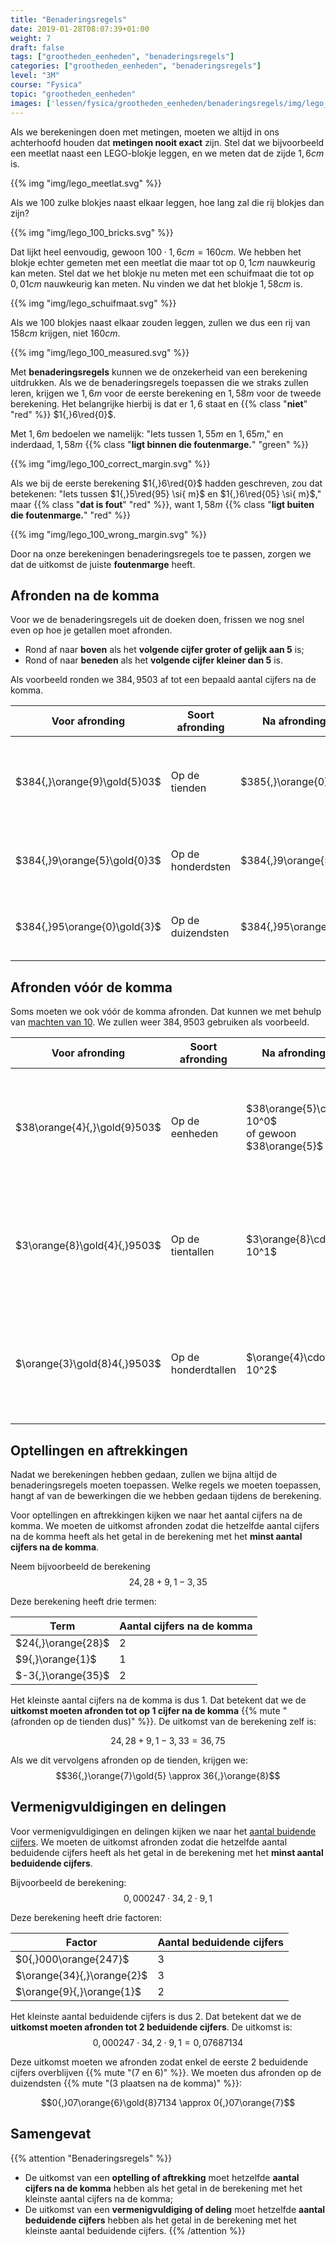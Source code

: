 ```yaml
---
title: "Benaderingsregels"
date: 2019-01-28T08:07:39+01:00
weight: 7
draft: false
tags: ["grootheden_eenheden", "benaderingsregels"]
categories: ["grootheden_eenheden", "benaderingsregels"]
level: "3M"
course: "Fysica"
topic: "grootheden_eenheden"
images: ['lessen/fysica/grootheden_eenheden/benaderingsregels/img/lego_meetlat.png', 'lessen/fysica/grootheden_eenheden/benaderingsregels/img/lego_100_bricks.png', 'lessen/fysica/grootheden_eenheden/benaderingsregels/img/lego_schuifmaat.png', 'lessen/fysica/grootheden_eenheden/benaderingsregels/img/lego_100_measured.png', 'lessen/fysica/grootheden_eenheden/benaderingsregels/img/lego_100_correct_margin.png', 'lessen/fysica/grootheden_eenheden/benaderingsregels/img/lego_100_wrong_margin.png']
---
```

Als we berekeningen doen met metingen, moeten we altijd in ons achterhoofd
houden dat **metingen nooit exact** zijn. Stel dat we bijvoorbeeld een meetlat
naast een LEGO-blokje leggen, en we meten dat de zijde
$1{,}6 \si{ cm}$ is.

{{% img "img/lego_meetlat.svg" %}}

Als we 100 zulke blokjes naast elkaar leggen,
hoe lang zal die rij blokjes dan zijn?

{{% img "img/lego_100_bricks.svg" %}}

Dat lijkt heel eenvoudig, gewoon $100 \cdot 1{,}6 \si{ cm} = 160 \si{ cm}$. We
hebben het blokje echter gemeten met een meetlat die maar tot op $0{,}1 \si{
cm}$ nauwkeurig kan meten. Stel dat we het blokje nu meten met een schuifmaat
die tot op $0{,}01 \si{ cm}$ nauwkeurig kan meten. Nu vinden we dat het blokje
$1{,}58 \si{ cm}$ is.

{{% img "img/lego_schuifmaat.svg" %}}

Als we 100 blokjes naast elkaar zouden leggen, zullen we dus een rij van $158
\si{ cm}$ krijgen, niet $160 \si{ cm}$.

{{% img "img/lego_100_measured.svg" %}}

Met **benaderingsregels** kunnen we de onzekerheid van een berekening
uitdrukken. Als we de benaderingsregels toepassen die we straks zullen leren,
krijgen we $1{,}6 \si{ m}$ voor de eerste berekening en $1{,}58 \si{ m}$ voor
de tweede berekening. Het belangrijke hierbij is dat er $1{,}6$ staat en
{{% class "**niet**" "red" %}}
$1{,}6\red{0}$. 

Met $1{,}6 \si{ m}$ bedoelen we namelijk: "Iets tussen $1{,}55 \si{ m}$ en
$1{,}65 \si{ m}$," en inderdaad, $1{,}58 \si{ m}$
{{% class "**ligt binnen die foutenmarge.**" "green" %}}

{{% img "img/lego_100_correct_margin.svg" %}}

Als we bij de eerste berekening $1{,}6\red{0}$ hadden geschreven, zou dat
betekenen: "Iets tussen $1{,}5\red{95} \si{ m}$ en $1{,}6\red{05} \si{ m}$,"
maar
{{% class "**dat is fout**" "red" %}},
want $1{,}58 \si{ m}$
{{% class "**ligt buiten die foutenmarge.**" "red" %}}

{{% img "img/lego_100_wrong_margin.svg" %}}

Door na onze berekeningen benaderingsregels toe te passen, zorgen we dat de
uitkomst de juiste **foutenmarge** heeft.

## Afronden na de komma
Voor we de benaderingsregels uit de doeken doen, frissen we nog snel even op
hoe je getallen moet afronden.

* Rond af naar **boven** als het **volgende cijfer groter of gelijk aan 5** is;
* Rond of naar **beneden** als het **volgende cijfer kleiner dan 5** is.

Als voorbeeld ronden we $384{,}9503$ af tot een bepaald aantal cijfers na de
komma.

| Voor afronding                        | Soort afronding         | Na afronding             | Uitleg                                                                                          |
| ------------------------------------- | ----------------------- | ------------------------ | ----------------------------------------------------------------------------------------------- |
| $384{,}\orange{9}\gold{5}03$   | Op de tienden           | $385{,}\orange{0}$     | $\gold{5} \ge 5$ dus $\orange{9}$ wordt $1\orange{0}$, waardoor de $4$ een $5$ wordt   |
| $384{,}9\orange{5}\gold{0}3$   | Op de honderdsten       | $384{,}9\orange{5}$    | $\gold{0} \lt 5$ dus $\orange{5}$ blijft $\orange{5}$                                  |
| $384{,}95\orange{0}\gold{3}$   | Op de duizendsten       | $384{,}95\orange{0}$   | $\gold{3} \lt 5$ dus $\orange{0}$ blijft $\orange{0}$                                  |

## Afronden vóór de komma
Soms moeten we ook vóór de komma afronden.  Dat kunnen we met behulp van
[machten van 10](../machten_van_10).  We zullen weer $384{,}9503$ gebruiken als
voorbeeld.

| Voor afronding                        | Soort afronding       | Na afronding                                          | Uitleg                                                                                                                                          |
|---------------------------------------|-----------------------|-------------------------------------------------------|-------------------------------------------------------------------------------------------------------------------------------------------------|
| $38\orange{4}{,}\gold{9}503$   | Op de eenheden        | $38\orange{5}\cdot 10^0$<br> of gewoon $38\orange{5}$ | $\gold{9} \ge 5$ dus $\orange{4}$ wordt $\orange{5}$<br> Vermenigvuldigen met $10^0 = 1$ omdat we afronden op de **een**heden          |
| $3\orange{8}\gold{4}{,}9503$   | Op de tientallen      | $3\orange{8}\cdot 10^1$                             | $\gold{4} \lt 5$ dus $\orange{8}$ blijft $\orange{8}$<br> Vermenigvuldigen met $10^1 = 10$ omdat we afronden op de **tien**tallen      |
| $\orange{3}\gold{8}4{,}9503$   | Op de honderdtallen   | $\orange{4}\cdot 10^2$                              | $\gold{8} \ge 5$ dus $\orange{3}$ wordt $\orange{4}$<br> Vermenigvuldigen met $10^2 = 100$ omdat we afronden op de **honderd**tallen   |


## Optellingen en aftrekkingen
Nadat we berekeningen hebben gedaan, zullen we bijna altijd de
benaderingsregels moeten toepassen. Welke regels we moeten toepassen, hangt af 
van de bewerkingen die we hebben gedaan tijdens de berekening.

Voor optellingen en aftrekkingen kijken we naar het aantal cijfers na de komma. 
We moeten de uitkomst afronden zodat die hetzelfde aantal cijfers na de komma 
heeft als het getal in de berekening met het **minst aantal cijfers na de 
komma**.

Neem bijvoorbeeld de berekening
$$24{,}28 + 9{,}1 - 3{,}35$$

Deze berekening heeft drie termen:

| Term               | Aantal cijfers na de komma   |
| ------             | ---------------------------- |
| $24{,}\orange{28}$ | 2                            |
| $9{,}\orange{1}$   | 1                            |
| $-3{,}\orange{35}$ | 2                            |

Het kleinste aantal cijfers na de komma is dus 1. Dat betekent dat we de 
**uitkomst moeten afronden tot op 1 cijfer na de komma**
{{% mute "(afronden op de tienden dus)" %}}. De uitkomst van de berekening zelf 
is:

$$24{,}28 + 9{,}1 - 3{,}33 = 36{,}75$$

Als we dit vervolgens afronden op de tienden, krijgen we:
$$36{,}\orange{7}\gold{5} \approx 36{,}\orange{8}$$

## Vermenigvuldigingen en delingen
Voor vermenigvuldigingen en delingen kijken we naar het [aantal buidende 
cijfers](../beduidende_cijfers/#aantal-beduidende-cijfers).  We moeten de 
uitkomst afronden zodat die hetzelfde aantal beduidende cijfers heeft als het 
getal in de berekening met het **minst aantal beduidende cijfers**.

Bijvoorbeeld de berekening:
$$0{,}000247 \cdot 34{,}2 \cdot 9{,}1$$

Deze berekening heeft drie factoren:

| Factor | Aantal beduidende cijfers |
|------|---------------------------|
| $0{,}000\orange{247}$ | 3 |
| $\orange{34}{,}\orange{2}$ | 3 |
| $\orange{9}{,}\orange{1}$ | 2 |

Het kleinste aantal beduidende cijfers is dus 2. Dat betekent dat we de 
**uitkomst moeten afronden tot 2 beduidende cijfers**. De uitkomst is:
$$0{,}000247 \cdot 34{,}2 \cdot 9{,}1 = 0{,}07687134$$

Deze uitkomst moeten we afronden zodat enkel de eerste 2 beduidende cijfers 
overblijven {{% mute "($7$ en $6$)" %}}. We moeten dus afronden op de 
duizendsten {{% mute "(3 plaatsen na de komma)" %}}:

$$0{,}07\orange{6}\gold{8}7134 \approx 0{,}07\orange{7}$$

## Samengevat
{{% attention "Benaderingsregels" %}}
* De uitkomst van een **optelling of aftrekking** moet hetzelfde **aantal 
  cijfers na de komma** hebben als het getal in de berekening met het kleinste 
  aantal cijfers na de komma;
* De uitkomst van een **vermenigvuldiging of deling** moet hetzelfde **aantal 
  beduidende cijfers** hebben als het getal in de berekening met het kleinste 
  aantal beduidende cijfers.
{{% /attention %}}

